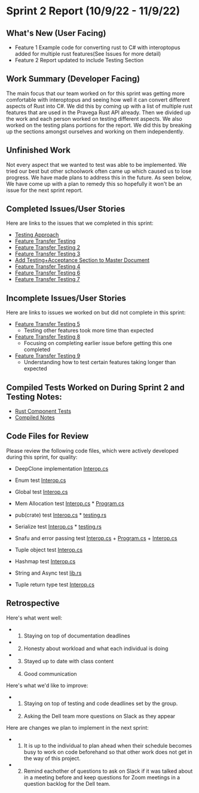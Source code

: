 # Sprint 2 Report (10/9/22 - 11/9/22)

## What's New (User Facing)
 * Feature 1 Example code for converting rust to C# with interoptopus added for multiple rust features(See Issues for more detail)
 * Feature 2 Report updated to include Testing Section

## Work Summary (Developer Facing)
The main focus that our team worked on for this sprint was getting more comfortable with interoptopus and seeing how well it can convert different aspects of Rust into C#. We did this by coming up with a list of multiple rust features that are used in the Pravega Rust API already. Then we divided up the work and each person worked on testing different aspects. We also worked on the testing plans portions for the report. We did this by breaking up the sections amongst ourselves and working on them independently.

## Unfinished Work
Not every aspect that we wanted to test was able to be implemented. We tried our best but other schoolwork often came up which caused us to lose progress. We have made plans to address this in the future. As seen below, We have come up with a plan to remedy this so hopefully it won't be an issue for the next sprint report.


## Completed Issues/User Stories
Here are links to the issues that we completed in this sprint:

 * [Testing Approach](https://github.com/WSUCptSCapstone-Fall2022Spring2023/dell-pravegaapi/issues/21)
 * [Feature Transfer Testing](https://github.com/WSUCptSCapstone-Fall2022Spring2023/dell-pravegaapi/issues/22)
 * [Feature Transfer Testing 2](https://github.com/WSUCptSCapstone-Fall2022Spring2023/dell-pravegaapi/issues/23)
 * [Feature Transfer Testing 3](https://github.com/WSUCptSCapstone-Fall2022Spring2023/dell-pravegaapi/issues/24)
 * [Add Testing+Acceptance Section to Master Document](https://github.com/WSUCptSCapstone-Fall2022Spring2023/dell-pravegaapi/issues/25)
 * [Feature Transfer Testing 4](https://github.com/WSUCptSCapstone-Fall2022Spring2023/dell-pravegaapi/issues/28)
 * [Feature Transfer Testing 6](https://github.com/WSUCptSCapstone-Fall2022Spring2023/dell-pravegaapi/issues/31)
 * [Feature Transfer Testing 7](https://github.com/WSUCptSCapstone-Fall2022Spring2023/dell-pravegaapi/issues/32)

 
 ## Incomplete Issues/User Stories
 Here are links to issues we worked on but did not complete in this sprint:
 * [Feature Transfer Testing 5](https://github.com/WSUCptSCapstone-Fall2022Spring2023/dell-pravegaapi/issues/29)
   * Testing other features took more time than expected
 * [Feature Transfer Testing 8](https://github.com/WSUCptSCapstone-Fall2022Spring2023/dell-pravegaapi/issues/33)
   * Focusing on completing earlier issue before getting this one completed
 * [Feature Transfer Testing 9](https://github.com/WSUCptSCapstone-Fall2022Spring2023/dell-pravegaapi/issues/34)
   * Understanding how to test certain features taking longer than expected

## Compiled Tests Worked on During Sprint 2 and Testing Notes:
   * [Rust Component Tests](https://onedrive.live.com/view.aspx?resid=CA05A65F54DA622E!56794&ithint=file%2cxlsx&authkey=!AB43LdwoswSHSeY)
   * [Compiled Notes](https://github.com/WSUCptSCapstone-Fall2022Spring2023/dell-pravegaapi/tree/main/Tests/Compiled%20Testing%20Notes)
## Code Files for Review
Please review the following code files, which were actively developed during this sprint, for quality:
 * DeepClone implementation [Interop.cs](https://github.com/dell-pravegaapi/Tests/Rust_Clone_Test/cSharpTest/cSharpTest/Interop.cs)
 * Enum test [Interop.cs](https://github.com/dell-pravegaapi/Tests/Rust_Enum_Test/csharpBindings/Interop.cs)
 * Global test [Interop.cs](https://github.com/dell-pravegaapi/Tests/Rust_Global_Test/csharpBindings/Interop.cs)
 * Mem Allocation test [Interop.cs](https://github.com/dell-pravegaapi/Tests/Rust_Mem_Allocation_Test/cSharpTest/cSharpTest/Interop.cs)
                      * [Program.cs](https://github.com/dell-pravegaapi/Tests/Rust_Mem_Allocation_Test/cSharpTest/cSharpTest/Program.cs)
 * pub(crate) test [Interop.cs](https://github.com/dell-pravegaapi/Tests/Rust_pub(crate)_Test/cSharpBindings/Interop.cs)
                  * [testing.rs](https://github.com/dell-pravegaapi/Tests/Rust_pub(crate)_Test/testing.rs)
                  
 * Serialize test  [Interop.cs](https://github.com/dell-pravegaapi/Tests/Rust_Serialize_Test/cSharpBindings/Interop.cs)
                  * [testing.rs](https://github.com/dell-pravegaapi/Tests/Rust_Serialize_Test/testing.rs)
 * Snafu and error passing test [Interop.cs](https://github.com/dell-pravegaapi/Tests/Rust_Snafu_Test/testing.rs)
                              + [Program.cs](https://github.com/dell-pravegaapi/Tests/Rust_Snafu_Test/cSharpTest/cSharpTest/Program.cs)
                              + [Interop.cs](https://github.com/dell-pravegaapi/Tests/Rust_Snafu_Test/cSharpTest/cSharpTest/Interop.cs)
 * Tuple object test [Interop.cs](https://github.com/dell-pravegaapi/Tests/Rust_Tuple_Test/testing.rs)
 * Hashmap test [Interop.cs](https://github.com/WSUCptSCapstone-Fall2022Spring2023/dell-pravegaapi/blob/main/Tests/Hashmap/Interop.cs)
 * String and Async test [lib.rs](https://github.com/WSUCptSCapstone-Fall2022Spring2023/dell-pravegaapi/blob/main/Tests/StringAndAsync/src/lib.rs)
 * Tuple return type test [Interop.cs](https://github.com/WSUCptSCapstone-Fall2022Spring2023/dell-pravegaapi/blob/main/Tests/Tuples/Interop.cs)

## Retrospective 
Here's what went well:
  * 1) Staying on top of documentation deadlines
  * 2) Honesty about workload and what each individual is doing
  * 3) Stayed up to date with class content
  * 4) Good communication
 
Here's what we'd like to improve:
   * 1) Staying on top of testing and code deadlines set by the group.
   * 2) Asking the Dell team more questions on Slack as they appear
  
Here are changes we plan to implement in the next sprint:
   * 1) It is up to the individual to plan ahead when their schedule becomes busy to work on code beforehand so that other work does not get in the way of this project.
   * 2) Remind eachother of questions to ask on Slack if it was talked about in a meeting before and keep questions for Zoom meetings in a question backlog for the Dell team.
